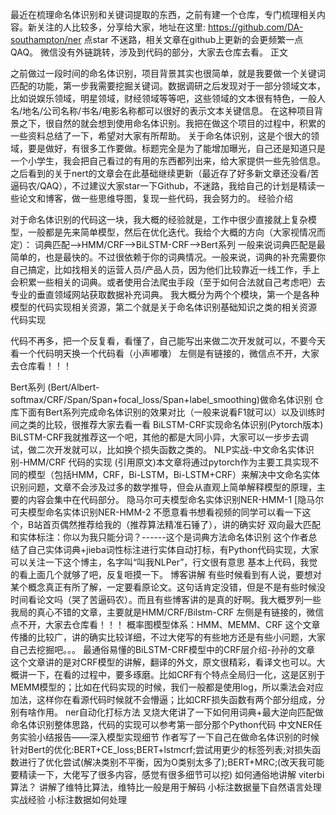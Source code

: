 ​最近在梳理命名体识别和关键词提取的东西，之前有建一个仓库，专门梳理相关内容。新关注的人比较多，分享给大家，地址在这里:
https://github.com/DA-southampton/ner
点star 不迷路，相关文章在github上更新的会更频繁一点QAQ。
微信没有外链跳转，涉及到代码的部分，大家去仓库去看。
正文

之前做过一段时间的命名体识别，项目背景其实也很简单，就是我要做一个关键词匹配的功能，第一步我需要挖掘关键词。数据调研之后发现对于一部分领域文本，比如说娱乐领域，明星领域，财经领域等等吧，这些领域的文本很有特色，一般人名/地名/公司名称/书名/电影名称都可以很好的表示文本关键信息。
在这种项目背景之下，很自然的就会想到使用命名体识别。我把在做这个项目的过程中，积累的一些资料总结了一下，希望对大家有所帮助。
关于命名体识别，这是个很大的领域，要是做好，有很多工作要做。标题完全是为了能增加曝光，自己还是知道只是一个小学生，我会把自己看过的有用的东西都列出来，给大家提供一些先验信息。
之后看到的关于nert的文章会在此基础继续更新（最近存了好多新文章还没看/苦逼码农/QAQ），不过建议大家star一下Github，不迷路，我给自己的计划是精读一些论文和博客，做一些思维导图，复现一些代码，我会努力的。
经验介绍

对于命名体识别的代码这一块，我大概的经验就是，工作中很少直接就上复杂模型，一般都是先来简单模型，然后在优化迭代。我给个大概的方向（大家视情况而定）：
词典匹配-->HMM/CRF-->BiLSTM-CRF-->Bert系列
一般来说词典匹配是最简单的，也是最快的。不过很依赖于你的词典情况。一般来说，词典的补充需要你自己搞定，比如找相关的运营人员/产品人员，因为他们比较靠近一线工作，手上会积累一些相关的词典。或者使用合法爬虫手段（至于如何合法就自己考虑吧）去专业的垂直领域网站获取数据补充词典。
我大概分为两个个模块，第一个是各种模型的代码实现相关资源，第二个就是关于命名体识别基础知识之类的相关资源
代码实现

代码不再多，把一个反复看，看懂了，自己能写出来做二次开发就可以，不要今天看一个代码明天换一个代码看（小声嘟囔）
左侧是有链接的，微信点不开，大家去仓库看！！！

Bert系列 (Bert/Albert-softmax/CRF/Span/Span+focal_loss/Span+label_smoothing)做命名体识别	仓库下面有Bert系列完成命名体识别的效果对比（一般来说看F1就可以）以及训练时间之类的比较，很推荐大家去看一看
BiLSTM-CRF实现命名体识别(Pytorch版本)	BiLSTM-CRF我就推荐这一个吧，其他的都是大同小异，大家可以一步步去调试，做二次开发就可以，比如换个损失函数之类的。
NLP实战-中文命名实体识别-HMM/CRF 代码的实现	(引用原文)本文章将通过pytorch作为主要工具实现不同的模型（包括HMM，CRF，Bi-LSTM，Bi-LSTM+CRF）来解决中文命名实体识别问题，文章不会涉及过多的数学推导，但会从直观上简单解释模型的原理，主要的内容会集中在代码部分。
隐马尔可夫模型命名实体识别NER-HMM-1  [隐马尔可夫模型命名实体识别NER-HMM-2	不愿意看书想看视频的同学可以看一下这个，B站首页偶然推荐给我的（推荐算法精准石锤了），讲的确实好
双向最大匹配和实体标注：你以为我只能分词？------这个是词典方法命名体识别	这个作者总结了自己实体词典+jieba词性标注进行实体自动打标，有Python代码实现，大家可以关注一下这个博主，名字叫“叫我NLPer”，行文很有意思
基本上代码，我觉的看上面几个就够了吧，反复咂摸一下。
博客讲解
有些时候看到有人说，要想对某个概念真正有所了解，一定要看原论文。这句话肯定没错，但是不是有些时候没时间看论文吗（哭了苦逼码农）。而且有些博客讲的是真的好啊。我大概罗列一些我局的真心不错的文章，主要就是HMM/CRF/Bilstm-CRF
左侧是有链接的，微信点不开，大家去仓库看！！！
概率图模型体系：HMM、MEMM、CRF	这个文章传播的比较广，讲的确实比较详细，不过大佬写的有些地方还是有些小问题，大家自己去挖掘吧。。。
最通俗易懂的BiLSTM-CRF模型中的CRF层介绍-孙孙的文章	这个文章讲的是对CRF模型的讲解，翻译的外文，原文很精彩，看译文也可以。大概讲一下，在看的过程中，要多琢磨。比如CRF有个特点全局归一化，这是区别于MEMM模型的；比如在代码实现的时候，我们一般都是使用log，所以乘法会对应加法，这样你在看源代码时候就不会懵逼；比如CRF损失函数有两个部分组成，分别有啥作用。
ner自动化打标方法	叉烧大佬讲了一下如何用词典+最大逆向匹配做命名体识别整体思路，代码的实现可以参考第一部分那个Python代码
中文NER任务实验小结报告——深入模型实现细节	作者写了一下自己在做命名体识别的时候针对Bert的优化:BERT+CE_loss;BERT+lstmcrf;尝试用更少的标签列表;对损失函数进行了优化尝试(解决类别不平衡，因为O类别太多了);BERT+MRC;(改天我可能要精读一下，大佬写了很多内容，感觉有很多细节可以挖)
如何通俗地讲解 viterbi 算法？	讲解了维特比算法，维特比一般是用于解码
小标注数据量下自然语言处理实战经验	小标注数据如何处理